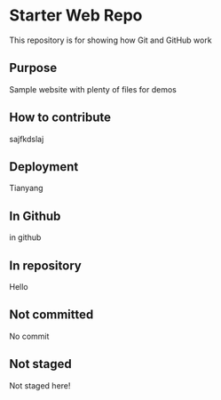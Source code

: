 # Starter Web Repo

This repository is for showing how Git and GitHub work

## Purpose

Sample website with plenty of files for demos

## How to contribute

sajfkdslaj

## Deployment

Tianyang

## In Github

in github

## In repository

Hello

## Not committed

No commit

## Not staged

Not staged here!

